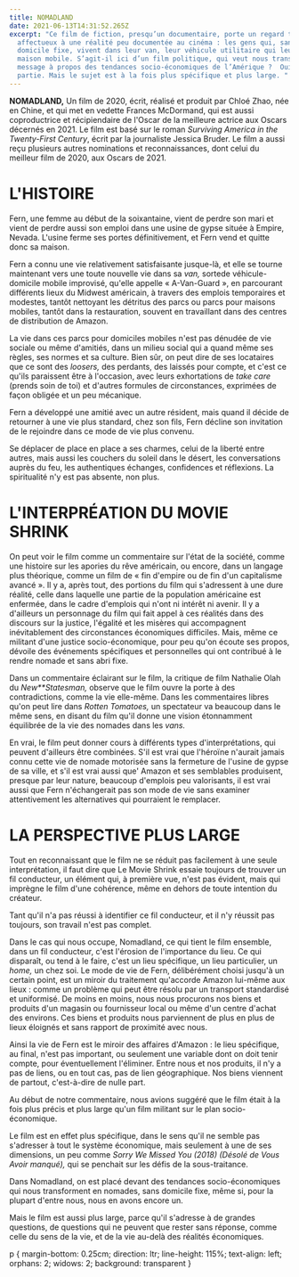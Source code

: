 ```yaml
---
title: NOMADLAND
date: 2021-06-13T14:31:52.265Z
excerpt: "Ce film de fiction, presqu’un documentaire, porte un regard tendre et
  affectueux à une réalité peu documentée au cinéma : les gens qui, sans
  domicile fixe, vivent dans leur van, leur véhicule utilitaire qui leur sert de
  maison mobile. S’agit-il ici d’un film politique, qui veut nous transmettre un
  message à propos des tendances socio-économiques de l’Amérique ?  Oui, en
  partie. Mais le sujet est à la fois plus spécifique et plus large. "
---
```

**NOMADLAND,** Un film de 2020, écrit, réalisé et produit par Chloé Zhao, née en Chine, et qui met en vedette Frances McDormand, qui est aussi coproductrice et récipiendaire de l'Oscar de la meilleure actrice aux Oscars décernés en 2021. Le film est basé sur le roman *Surviving America in the Twenty-First Century*, écrit par la journaliste Jessica Bruder. Le film a aussi reçu plusieurs autres nominations et reconnaissances, dont celui du meilleur film de 2020, aux Oscars de 2021.

# L'HISTOIRE

Fern, une femme au début de la soixantaine, vient de perdre son mari et vient de perdre aussi son emploi dans une usine de gypse située à Empire, Nevada. L'usine ferme ses portes définitivement, et Fern vend et quitte donc sa maison.

Fern a connu une vie relativement satisfaisante jusque-là, et elle se tourne maintenant vers une toute nouvelle vie dans sa *van,* sortede véhicule-domicile mobile improvisé, qu'elle appelle « A-Van-Guard », en parcourant différents lieux du Midwest américain, à travers des emplois temporaires et modestes, tantôt nettoyant les détritus des parcs ou parcs pour maisons mobiles, tantôt dans la restauration, souvent en travaillant dans des centres de distribution de Amazon.

La vie dans ces parcs pour domiciles mobiles n'est pas dénudée de vie sociale ou même d'amitiés, dans un milieu social qui a quand même ses règles, ses normes et sa culture. Bien sûr, on peut dire de ses locataires que ce sont des *loosers,* des perdants, des laissés pour compte, et c'est ce qu'ils paraissent être à l'occasion, avec leurs exhortations de *take care* (prends soin de toi) et d'autres formules de circonstances, exprimées de façon obligée et un peu mécanique.

Fern a développé une amitié avec un autre résident, mais quand il décide de retourner à une vie plus standard, chez son fils, Fern décline son invitation de le rejoindre dans ce mode de vie plus convenu.

Se déplacer de place en place a ses charmes, celui de la liberté entre autres, mais aussi les couchers du soleil dans le désert, les conversations auprès du feu, les authentiques échanges, confidences et réflexions. La spiritualité n'y est pas absente, non plus.

# L'INTERPRÉATION DU MOVIE SHRINK

On peut voir le film comme un commentaire sur l'état de la société, comme une histoire sur les apories du rêve américain, ou encore, dans un langage plus théorique, comme un film de « fin d'empire ou de fin d'un capitalisme avancé ». Il y a, après tout, des portions du film qui s'adressent à une dure réalité, celle dans laquelle une partie de la population américaine est enfermée, dans le cadre d'emplois qui n'ont ni intérêt ni avenir. Il y a d'ailleurs un personnage du film qui fait appel à ces réalités dans des discours sur la justice, l'égalité et les misères qui accompagnent inévitablement des circonstances économiques difficiles. Mais, même ce militant d'une justice socio-économique, pour peu qu'on écoute ses propos, dévoile des événements spécifiques et personnelles qui ont contribué à le rendre nomade et sans abri fixe.

Dans un commentaire éclairant sur le film, la critique de film Nathalie Olah du *New**Statesman,* observe que le film ouvre la porte à des contradictions, comme la vie elle-même. Dans les commentaires libres qu'on peut lire dans *Rotten Tomatoes,* un spectateur va beaucoup dans le même sens, en disant du film qu'il donne une vision étonnamment équilibrée de la vie des nomades dans les *vans.*

En vrai, le film peut donner cours à différents types d'interprétations, qui peuvent d'ailleurs être combinées. S'il est vrai que l'héroïne n'aurait jamais connu cette vie de nomade motorisée sans la fermeture de l'usine de gypse de sa ville, et s'il est vrai aussi que' Amazon et ses semblables produisent, presque par leur nature, beaucoup d'emplois peu valorisants, il est vrai aussi que Fern n'échangerait pas son mode de vie sans examiner attentivement les alternatives qui pourraient le remplacer.

# LA PERSPECTIVE PLUS LARGE

Tout en reconnaissant que le film ne se réduit pas facilement à une seule interprétation, il faut dire que Le Movie Shrink essaie toujours de trouver un fil conducteur, un élément qui, à première vue, n'est pas évident, mais qui imprègne le film d'une cohérence, même en dehors de toute intention du créateur.

Tant qu'il n'a pas réussi à identifier ce fil conducteur, et il n'y réussit pas toujours, son travail n'est pas complet.

Dans le cas qui nous occupe, Nomadland, ce qui tient le film ensemble, dans un fil conducteur, c'est l'érosion de l'importance du lieu. Ce qui disparaît, ou tend à le faire, c'est un lieu spécifique, un lieu particulier, un *home,* un chez soi. Le mode de vie de Fern, délibérément choisi jusqu'à un certain point, est un miroir du traitement qu'accorde Amazon lui-même aux lieux : comme un problème qui peut être résolu par un transport standardisé et uniformisé. De moins en moins, nous nous procurons nos biens et produits d'un magasin ou fournisseur local ou même d'un centre d'achat des environs. Ces biens et produits nous parviennent de plus en plus de lieux éloignés et sans rapport de proximité avec nous.

Ainsi la vie de Fern est le miroir des affaires d'Amazon : le lieu spécifique, au final, n'est pas important, ou seulement une variable dont on doit tenir compte, pour éventuellement l'éliminer. Entre nous et nos produits, il n'y a pas de liens, ou en tout cas, pas de lien géographique. Nos biens viennent de partout, c'est-à-dire de nulle part.

Au début de notre commentaire, nous avions suggéré que le film était à la fois plus précis et plus large qu'un film militant sur le plan socio-économique.

Le film est en effet plus spécifique, dans le sens qu'il ne semble pas s'adresser à tout le système économique, mais seulement à une de ses dimensions, un peu comme *Sorry We Missed You (2018) (Désolé de Vous Avoir manqué),* qui se penchait sur les défis de la sous-traitance.

Dans Nomadland, on est placé devant des tendances socio-économiques qui nous transforment en nomades, sans domicile fixe, même si, pour la plupart d'entre nous, nous en avons encore un.

Mais le film est aussi plus large, parce qu'il s'adresse à de grandes questions, de questions qui ne peuvent que rester sans réponse, comme celle du sens de la vie, et de la vie au-delà des réalités économiques.

p { margin-bottom: 0.25cm; direction: ltr; line-height: 115%; text-align: left; orphans: 2; widows: 2; background: transparent }